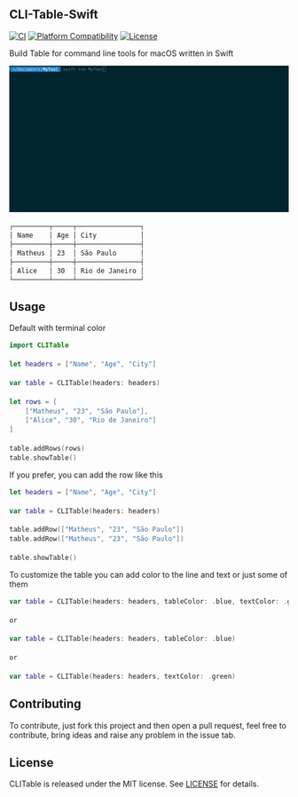 ## CLI-Table-Swift

[![CI](https://github.com/heroesofcode/CLI-Table-Swift/actions/workflows/CI.yml/badge.svg)](https://github.com/heroesofcode/CLI-Table-Swift/actions/workflows/CI.yml)
[![Platform Compatibility](https://img.shields.io/badge/Platforms-%20macOS%20-orange)]()
[![License](https://img.shields.io/github/license/heroesofcode/CLI-Table-Swift.svg)](https://github.com/heroesofcode/CLI-Table-Swift/blob/main/LICENSE)

Build Table for command line tools for macOS written in Swift

<img src="https://github.com/heroesofcode/CLI-Table-Swift/blob/main/assets/example.gif?raw=true">

```
┌─────────┬─────┬────────────────┐
│ Name    │ Age │ City           │
├─────────┼─────┼────────────────┤
│ Matheus │ 23  │ São Paulo      │
├─────────┼─────┼────────────────┤
│ Alice   │ 30  │ Rio de Janeiro │
└─────────┴─────┴────────────────┘
```

## Usage

Default with terminal color
```swift
import CLITable

let headers = ["Name", "Age", "City"]
        
var table = CLITable(headers: headers)

let rows = [
    ["Matheus", "23", "São Paulo"],
    ["Alice", "30", "Rio de Janeiro"]
]
        
table.addRows(rows)
table.showTable()
```
If you prefer, you can add the row like this
```swift
let headers = ["Name", "Age", "City"]
        
var table = CLITable(headers: headers)
        
table.addRow(["Matheus", "23", "São Paulo"])
table.addRow(["Matheus", "23", "São Paulo"])
        
table.showTable()
```

To customize the table you can add color to the line and text or just some of them
```swift
var table = CLITable(headers: headers, tableColor: .blue, textColor: .green)

or

var table = CLITable(headers: headers, tableColor: .blue)

or

var table = CLITable(headers: headers, textColor: .green)
```

## Contributing

To contribute, just fork this project and then open a pull request, feel free to contribute, bring ideas and raise any problem in the issue tab.

## License

CLITable is released under the MIT license. See [LICENSE](https://github.com/heroesofcode/CLI-Table-Swift/blob/main/LICENSE) for details.
